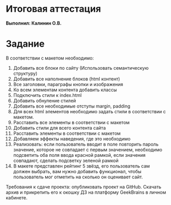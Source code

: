 # Итоговая аттестация
 **Выполнил: Калинин О.В.**

 # Задание
 В соответствии с макетом необходимо:
1. Добавить все блоки по сайту (Использовать семантическую структуру)
2. Добавить все наполнение блоков (html контент)
3. Все заголовки, параграфы кнопки и изображения
4. Ко всем элементам контента добавить классы
5. Подключить стили к index.html
6. Добавить обнуление стилей
7. Добавить все необходимые отступы margin, padding
8. Для всех html элементов необходимо задать стили в соответствии с
макетом.
9. Расставить все элементы в соответствии с макетом
10. Добавить стили для всего контента сайта
11. Расставить элементы в соответствии с макетом
12. Добавляем эффекты наведения, где это необходимо
13. Реализовать: если пользователь вводит в поле повторить пароль значение,
которое не совпадает с первым значением, необходимо подсветить оба
поля ввода красной рамкой, если значения совпадают, сделать подсветку
зеленой рамкой
14. В макете представлен рейтинг 5 звёзд, его пользователь сам должен
выбрать, вам нужно добавить функционал, чтобы пользователь мог
отметить на сколько он оценивает сайт.

Требования к сдаче проекта: опубликовать проект на GitHub. Скачать
архив и прикрепить его к окошку ДЗ на платформу GeekBrains в личном
кабинете. 
